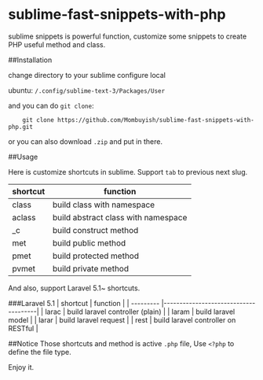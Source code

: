 # sublime-fast-snippets-with-php

sublime snippets is powerful function, customize some snippets to create PHP useful method and class.


##Installation

change directory to your sublime configure local

ubuntu:
`/.config/sublime-text-3/Packages/User`

and you can do `git clone`:

```
    git clone https://github.com/Mombuyish/sublime-fast-snippets-with-php.git
```
or you can also download `.zip` and put in there.

##Usage

Here is customize shortcuts in sublime.
Support `tab` to previous next slug.

| shortcut  | function                             |
| --------- |--------------------------------------|
| class     | build class with namespace           |
| aclass    | build abstract class with namespace  |
| _c        | build construct method               |
| met       | build public method                  |
| pmet      | build protected method               |
| pvmet     | build private method                 |

And also, support Laravel 5.1~ shortcuts.

###Laravel 5.1
| shortcut  | function                             |
| --------- |--------------------------------------|
| larac     | build laravel controller (plain)     |
| laram     | build laravel model                  |
| larar     | build laravel request                |
| rest      | build laravel controller on RESTful  |

##Notice
Those shortcuts and method is active `.php` file, Use `<?php` to define the file type.

Enjoy it.